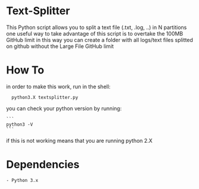 # Text-Splitter

This Python script allows you to split a text file (.txt, .log, ..) in N partitions
one useful way to take advantage of this script is to overtake the 100MB GitHub limit
in this way you can create a folder with all logs/text files splitted on github without
the Large File GitHub limit

# How To
  in order to make this work, run in the shell:
  
  ```
    python3.X textsplitter.py
  ```

  you can check your python version by running:
  
    ```
    python3 -V
    ```

  if this is not working means that you are running python 2.X
 

#  Dependencies
    - Python 3.x
